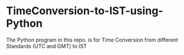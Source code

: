 # TimeConversion-to-IST-using-Python
The Python program in this repo. is for Time Conversion from different Standards (UTC and GMT) to IST

